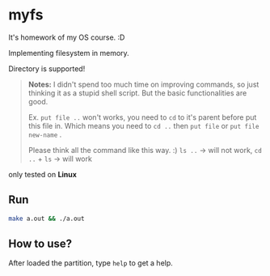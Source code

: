 # myfs

It's homework of my OS course. :D

Implementing filesystem in memory.

Directory is supported!

> **Notes:** I didn't spend too much time on improving commands, so just thinking it as a stupid shell script. But the basic functionalities are good.
>
> Ex. `put file ..` won't works, you need to `cd` to it's parent before put this file in.
> Which means you need to `cd ..` then `put file` or `put file new-name` .
>
> Please think all the command like this way. :)
> `ls ..` -> will not work, `cd ..` + `ls` -> will work

only tested on **Linux**

## Run

```bash
make a.out && ./a.out
```

## How to use?

After loaded the partition, type `help` to get a help.
